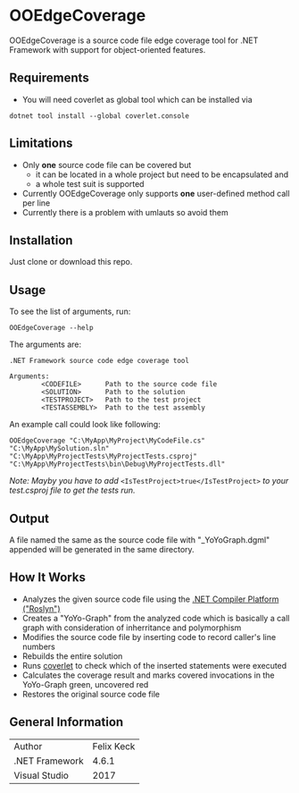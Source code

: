 # OOEdgeCoverage

OOEdgeCoverage is a source code file edge coverage tool for .NET Framework with support for object-oriented features.

## Requirements

* You will need coverlet as global tool which can be installed via
```
dotnet tool install --global coverlet.console
```

## Limitations

* Only **one** source code file can be covered but
  * it can be located in a whole project but need to be encapsulated and
  * a whole test suit is supported
* Currently OOEdgeCoverage only supports **one** user-defined method call per line
* Currently there is a problem with umlauts so avoid them

## Installation

Just clone or download this repo.

## Usage

To see the list of arguments, run:
```
OOEdgeCoverage --help
```

The arguments are:
```
.NET Framework source code edge coverage tool

Arguments:
        <CODEFILE>      Path to the source code file
        <SOLUTION>      Path to the solution
        <TESTPROJECT>   Path to the test project
        <TESTASSEMBLY>  Path to the test assembly
```

An example call could look like following:
```
OOEdgeCoverage "C:\MyApp\MyProject\MyCodeFile.cs" "C:\MyApp\MySolution.sln" "C:\MyApp\MyProjectTests\MyProjectTests.csproj" "C:\MyApp\MyProjectTests\bin\Debug\MyProjectTests.dll"
```

_Note: Mayby you have to add_ `<IsTestProject>true</IsTestProject>` _to your test.csproj file to get the tests run._

## Output

A file named the same as the source code file with "\_YoYoGraph.dgml" appended will be generated in the same directory.

## How It Works

* Analyzes the given source code file using the [.NET Compiler Platform ("Roslyn")](https://github.com/dotnet/roslyn)
* Creates a "YoYo-Graph" from the analyzed code which is basically a call graph with consideration of inherritance and polymorphism
* Modifies the source code file by inserting code to record caller's line numbers
* Rebuilds the entire solution
* Runs [coverlet](https://github.com/tonerdo/coverlet) to check which of the inserted statements were executed
* Calculates the coverage result and marks covered invocations in the YoYo-Graph green, uncovered red
* Restores the original source code file

## General Information

|                |            |
|----------------|------------|
| Author         | Felix Keck |
| .NET Framework | 4.6.1      |
| Visual Studio  | 2017       |
